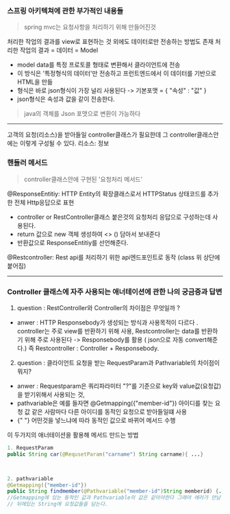 ### 스프링 아키텍쳐에 관한 부가적인 내용들 

> spring mvc는 요청사항을 처리하기 위해 만들어진것 

처리한 작업의 결과를 view로 표현하는 것 외에도 데이터로만 전송하는 방법도 존재 
처리한 작업의 결과 = 데이터 = Model 

- model data를 특정 프로토콜 형태로 변환해서 클라이언트에 전송
- 이 방식은 '특정형식의 데이터'만 전송하고 프런트엔드에서 이 데이터를 기반으로 HTML을 만듦
- 형식은 바로 json형식이 가장 널리 사용된다 -> 기본포맷 = { "속성" : "값" }
- json형식은 속성과 값을 같이 전송한다. 

> java의 객체를 Json 포맷으로 변환이 가능하다 


-------------
고객의 요청(리소스)을 받아들일 controller클래스가 필요한데 그 controller클래스안에는 이렇게 구성될 수 있다.
리소스: 정보

### 핸들러 메서드 
> controller클래스안에 구현된 '요청처리 메서드' 

@ResponseEntitiy: HTTP Entity의 확장클래스로서 HTTPStatus 상태코드를 추가한 전체 Http응답으로 표현
- controller or RestController클래스 붙은것의 요청처리 응답으로 구성하는데 사용된다.
- return 값으로 new 객체 생성하여 <> () 담아서 보내준다
- 반환값으로 ResponseEntitiy를 선언해준다.

@Restcontroller: Rest api를 처리하기 위한 api엔드포인트로 동작 (class 위 상단에 붙어짐)

-----------
### Controller 클래스에 자주 사용되는 애너테이션에 관한 나의 궁금증과 답변 

1. question : RestController와 Controller의 차이점은 무엇일까 ?
- anwer : HTTP Responsebody가 생성되는 방식과 사용목적이 다르다 . controller는 주로 view를 반환하기 위해 사용,
Restcontroller는 data를 반환하기 위해 주로 사용된다 -> Responsebody를 활용 ( json으로 자동 convert해준다.)
즉 Restcontroller : Controller + Responsebody.


2. question : 클라이언트 요청을 받는 RequestParam과 Pathvariable의 차이점이 뭐지?
- anwer : Requestparam은 쿼리파라미터 "?"를 기준으로 key와 value값(요청값)을 받기위해서 사용되는 것,
- pathvariable은 예를 들자면 @Getmapping({"member-id"}) 아이디를 찾는 요청 값 같은 사람마다 다른 아이디를 동적인 요청으로 받아들일떄 사용 
- {"  "} 어떤것을 넣느냐에 따라 동적인 값으로 바뀌어 메서드 수행

이 두가지의 애너테이션을 활용해 메서드 만드는 방법 
```java
1. RequestParam
public String car(@RequsetParam("carname") String carname){ ...}



2. pathvariable 
@Getmapping({"member-id"})
public String findmember(@Pathvariable("member-id")String memberid) {...}
//Getmapping에 있는 동적인 값과 Pathvariable의 값은 같아야한다 그래야 에러가 안남  
// 뒤에있는 String에 요청값들을 담는다.
```



